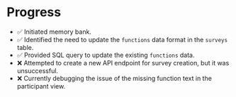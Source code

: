 # Progress

-   ✅ Initiated memory bank.
-   ✅ Identified the need to update the `functions` data format in the `surveys` table.
-   ✅ Provided SQL query to update the existing `functions` data.
-   ❌ Attempted to create a new API endpoint for survey creation, but it was unsuccessful.
-   ❌ Currently debugging the issue of the missing function text in the participant view.